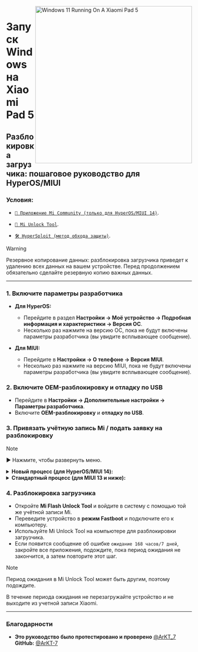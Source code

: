 <img align="right" src="https://raw.githubusercontent.com/erdilS/Port-Windows-11-Xiaomi-Pad-5/main/nabu.png" width="425" alt="Windows 11 Running On A Xiaomi Pad 5">

# Запуск Windows на Xiaomi Pad 5

##  Разблокировка загрузчика: пошаговое руководство для HyperOS/MIUI

### Условия:
- [`📲 Приложение Mi Community (только для HyperOS/MIUI 14)`](https://apkpure.net/xiaomi-community/com.mi.global.bbs/download).

- [`🔧 Mi Unlock Tool`](https://miuirom.xiaomi.com/rom/u1106245679/6.5.224.28/miflash_unlock-en-6.5.224.28.zip).

- [`🛠️ HyperSploit (метод обхода защиты)`](https://github.com/TheAirBlow/HyperSploit/releases/download/1.0.0/HyperSploit-Windows.exe).

>[!WARNING]
>
> Резервное копирование данных: разблокировка загрузчика приведет к удалению всех данных на вашем устройстве. Перед продолжением обязательно сделайте резервную копию важных данных.

---

### 1. Включите параметры разработчика

- **Для HyperOS:**
  - Перейдите в раздел **Настройки → Моё устройство → Подробная информация и характеристики → Версия ОС**.
  - Несколько раз нажмите на версию ОС, пока не будут включены параметры разработчика (вы увидите всплывающее сообщение).


- **Для MIUI:**
  - Перейдите в **Настройки → О телефоне → Версия MIUI**.
  - Несколько раз нажмите на версию MIUI, пока не будут включены параметры разработчика (вы увидите всплывающее сообщение).

>

### 2. Включите OEM-разблокировку и отладку по USB
 
   - Перейдите в **Настройки → Дополнительные настройки → Параметры разработчика**.
   - Включите **OEM-разблокировку** и **отладку по USB**.

>

### 3. Привязать учётную запись Mi / подать заявку на разблокировку

>[!NOTE]
>
> ▶️ Нажмите, чтобы развернуть меню.

>

<details>
  <summary><strong>Новый процесс (для HyperOS/MIUI 14): </strong></summary>
  
>

  <details>
   <summary><strong>Способ 1: Использование обхода HyperSploit (рекомендуется) </strong></summary>

>

> **это позволит обойти ограничение дневной квоты при использовании приложения Mi Community.**

  **3. Применение для разблокировки (HyperSploit):**
  - Запустите **HyperSploit-Windows.exe** от имени администратора.
  - При появлении запроса на вашем устройстве нажмите **ОК**, чтобы разрешить отладку по USB.
  - Следуйте инструкциям на экране в окне **HyperSploit**. При появлении запроса на **привязку учетной записи** :
    - Перейдите в раздел «Настройки» → «Дополнительные настройки» → «Параметры разработчика» → «Статус Mi Unlock». 
    - Нажмите «Добавить учетную запись и устройство». После добавления HyperSploit подтвердит «Успешное связывание»

</details>

<details>
    <summary><strong>Способ 2: Использование временного трюка </strong></summary>

>

> **Если ваше устройство является глобальной версией, вы можете подать заявку на разблокировку загрузчика в определенное время.**

  - Xiaomi позволяет **ежедневно разблокировать 2000 устройств**.
  - Время сброса этого ежедневного лимита — **19:00 по московскому времени**.

  **3. Подайте заявку на разблокировку:**
   - Приведите местное время в соответствие с **19:00 по московскому времени** и будьте готовы — время имеет решающее значение.
   - Откройте приложение **Xiaomi Community**, установите глобальный режим и войдите в систему с той же учётной записью, что и на вашем устройстве.
   - Перейдите на вкладку **"Я"**, нажмите **"Разблокировать загрузчик"**, затем нажмите **"Применить"**.
   - После предоставления доступа перейдите в **Настройки → Дополнительные настройки → Параметры разработчика → Статус Mi Unlock**.
   - Нажмите **"Добавить учётную запись и устройство"**. После успешного добавления вы увидите надпись **"Добавлено успешно"**.

 </details>
  
</details>

<details>
  <summary><strong>Стандартный процесс (для MIUI 13 и ниже): </strong></summary>
  
>

**```3. Привяжите учётную запись Mi:```**
   - Перейдите в «Настройки» > «Дополнительные настройки» > «Параметры разработчика» > «Статус разблокировки Mi».
   - Нажмите «Добавить учётную запись Mi». После успешного добавления вы увидите «Успешно добавлено».

</details>

### 4. Разблокировка загрузчика
   - Откройте **Mi Flash Unlock Tool** и войдите в систему с помощью той же учётной записи Mi.
   - Переведите устройство в **режим Fastboot** и подключите его к компьютеру.
   - Используйте Mi Unlock Tool на компьютере для разблокировки загрузчика.
   - Если появится сообщение об ошибке `ожидание 168 часов/7 дней`, закройте все приложения, подождите, пока период ожидания не закончится, а затем повторите этот шаг.
>[!NOTE]
>
> Период ожидания в Mi Unlock Tool может быть другим, поэтому подождите.
>
> В течение периода ожидания не перезагружайте устройство и не выходите из учетной записи Xiaomi.


---

### Благодарности

- **Это руководство было протестировано и проверено** [@ArKT_7](https://t.me/ArKT_7)  **GitHub:** [@ArKT-7](https://github.com/ArKT-7)

